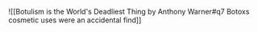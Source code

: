 ![[Botulism is the World's Deadliest Thing by Anthony Warner#q7 Botoxs cosmetic uses were an accidental find]]
